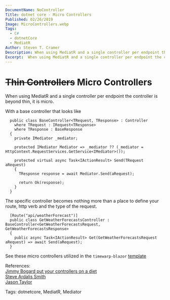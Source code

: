 ```yaml
---
DocumentName: NoController
Title: dotnet core - Micro Controllers
Published: 02/26/2019
Image: MicroControllers.webp
Tags: 
  - C#
  - dotnetCore
  - MediatR
Author: Steven T. Cramer
Description: When using MediatR and a single controller per endpoint the controller is beyond thin, it is micro. With a base controller that looks like
Excerpt:  When using MediatR and a single controller per endpoint the controller is beyond thin, it is micro. With a base controller that looks like
---
```


# ~~Thin Controllers~~ Micro Controllers

When using MediatR and a single controller per endpoint the controller is beyond thin, it is micro.

With a base controller that looks like

```
  public class BaseController<TRequest, TResponse> : Controller
    where TRequest : IRequest<TResponse>
    where TResponse : BaseResponse
  {
    private IMediator _mediator;

    protected IMediator Mediator => _mediator ?? (_mediator = HttpContext.RequestServices.GetService<IMediator>());

    protected virtual async Task<IActionResult> Send(TRequest aRequest)
    {
      TResponse response = await Mediator.Send(aRequest);

      return Ok(response);
    }
  }
```

The specific controller becomes nothing more than a place to define your route, http verb and the type of the request.

```
  [Route("api/weatherForecast")]
  public class GetWeatherForecastsController : BaseController<GetWeatherForecastsRequest, GetWeatherForecastsResponse>
  {
    public async Task<IActionResult> Get(GetWeatherForecastsRequest aRequest) => await Send(aRequest);
  }
```

See these micro controllers utilized in the `timewarp-blazor` [template](https://timewarpengineering.github.io/blazor-state/docs/Template/TemplateOverview.html)


References:  
[Jimmy Bogard put your controllers on a diet](https://lostechies.com/jimmybogard/2013/10/10/put-your-controllers-on-a-diet-redux/)  
[Steve Ardalis Smith](https://github.com/ardalis/CleanArchitecture)  
[Jason Taylor](https://www.youtube.com/watch?v=_lwCVE_XgqI)


Tags: dotnetcore, MediatR, Mediator

